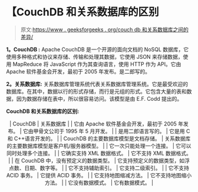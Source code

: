 # 【CouchDB 和关系数据库的区别

> 原文:[https://www . geeksforgeeks . org/couch db 和关系数据库之间的差异/](https://www.geeksforgeeks.org/difference-between-couchdb-and-relational-database/)

**1。CouchDB :**
Apache CouchDB 是一个开源的面向文档的 NoSQL 数据库，它使用多种格式和协议来存储、传输和处理其数据，它使用 JSON 来存储数据，使用 MapReduce 将 JavaScript 作为其查询语言，使用 HTTP 作为 API。它由 Apache 软件基金会开发，最初于 2005 年发布。是二郎写的。

**2。关系数据库:**
关系数据库管理系统代表关系数据库管理系统。它是最受欢迎的数据库。在其中，数据以行的形式存储，而行是元组的形式。它包含大量的表和数据，因为数据存储在表中，所以很容易访问。该模型是由 E.F. Codd 提出的。

**CouchDB 和关系数据库的区别:**

<center>

| CouchDB | 关系数据库 |
| 它由 Apache 软件基金会开发，最初于 2005 年发布。 | 它由甲骨文公司于 1995 年 5 月开发。 |
| 是用二郎语言写的。 | 它是用 C 和 C++语言开发的。 |
| CouchDB 的主要数据库模型是文档存储。 | 关系数据库的主要数据库模型是客户机/服务器模型。 |
| 它一次只能处理一个连接。 | 它可以同时处理多个连接。 |
| 它确实支持 XML 数据格式。 | 它不支持 XML 数据格式。 |
| 在 CouchDB 中，没有预定义的数据类型。 | 它支持预定义的数据类型，如浮点数、日期、数字等。 |
| 它不支持辅助索引。 | 它支持二级索引。 |
| 它不支持 ACID 事务。 | 它提供 ACID 事务。 |
| 它支持地图缩减方法。 | 它不支持地图缩小方法。 |
| 它没有数据模式。 | 它有数据模式。 |

</center>